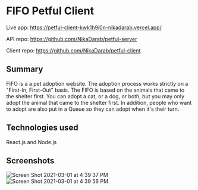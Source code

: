 # FIFO Petful Client

Live app: https://petful-client-kwk1h9i0n-nikadarab.vercel.app/

API repo: https://github.com/NikaDarab/petful-server

Client repo: https://github.com/NikaDarab/petful-client

## Summary

FIFO is a a pet adoption website.
The adoption process works strictly on a "First-In, First-Out" basis. The FIFO is based on the animals that came to the shelter first. You can adopt a cat, or a dog, or both, but you may only adopt the animal that came to the shelter first. In addition, people who want to adopt are also put in a Queue so they can adopt when it's their turn.

## Technologies used

React.js and Node.js

## Screenshots

![Screen Shot 2021-03-01 at 4 39 37 PM](https://user-images.githubusercontent.com/43226446/109740065-3d5dda00-7b90-11eb-9527-754877f62465.png)
![Screen Shot 2021-03-01 at 4 39 56 PM](https://user-images.githubusercontent.com/43226446/109740068-4058ca80-7b90-11eb-87f0-ce83df49b362.png)

